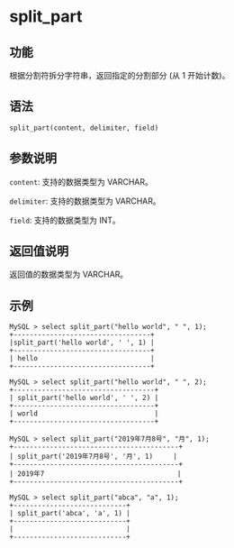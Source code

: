 # split_part

## 功能

根据分割符拆分字符串，返回指定的分割部分 (从 1 开始计数)。

## 语法

```Haskell
split_part(content, delimiter, field)
```

## 参数说明

`content`: 支持的数据类型为 VARCHAR。

`delimiter`: 支持的数据类型为 VARCHAR。

`field`: 支持的数据类型为 INT。

## 返回值说明

返回值的数据类型为 VARCHAR。

## 示例

```Plain Text
MySQL > select split_part("hello world", " ", 1);
+----------------------------------+
|split_part('hello world', ' ', 1) |
+----------------------------------+
| hello                            |
+----------------------------------+

MySQL > select split_part("hello world", " ", 2);
+-----------------------------------+
| split_part('hello world', ' ', 2) |
+-----------------------------------+
| world                             |
+-----------------------------------+

MySQL > select split_part("2019年7月8号", "月", 1);
+-----------------------------------------+
| split_part('2019年7月8号', '月', 1)     |
+-----------------------------------------+
| 2019年7                                 |
+-----------------------------------------+

MySQL > select split_part("abca", "a", 1);
+----------------------------+
| split_part('abca', 'a', 1) |
+----------------------------+
|                            |
+----------------------------+
```
